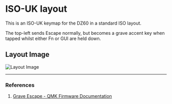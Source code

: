 # ISO-UK layout

This is an ISO-UK keymap for the DZ60 in a standard ISO layout.

The top-left sends Escape normally, but becomes a grave accent key when
tapped whilst either Fn or GUI are held down.

## Layout Image

![Layout Image](https://i.imgur.com/K40Vktt.png)

----
### References

1. [Grave Escape - QMK Firmware Documentation](https://docs.qmk.fm/#/feature_grave_esc)
